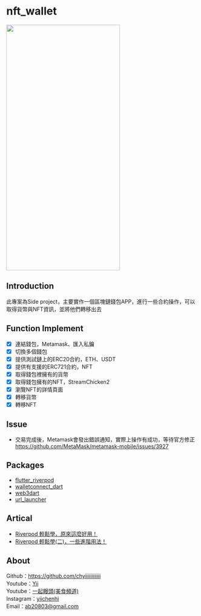 # nft_wallet

<img src="media/demo.gif" width="300" height="648" />

## Introduction
此專案為Side project，主要實作一個區塊鏈錢包APP，進行一些合約操作，可以取得貨幣與NFT資訊，並將他們轉移出去

## Function Implement
- [x] 連結錢包，Metamask、匯入私鑰
- [x] 切換多個錢包
- [x] 提供測試鏈上的ERC20合約，ETH、USDT
- [x] 提供有支援的ERC721合約，NFT 
- [x] 取得錢包裡擁有的貨幣
- [x] 取得錢包擁有的NFT，StreamChicken2
- [x] 瀏覽NFT的詳情頁面
- [x] 轉移貨幣
- [x] 轉移NFT

## Issue
- 交易完成後，Metamask會發出錯誤通知，實際上操作有成功，等待官方修正<br>
https://github.com/MetaMask/metamask-mobile/issues/3927

## Packages
- [flutter_riverpod](https://pub.dev/packages/flutter_riverpod)
- [walletconnect_dart](walletconnect_dart)
- [web3dart](https://pub.dev/packages/web3dart)
- [url_launcher](https://pub.dev/packages/url_launcher)

## Artical
- [Riverpod 輕鬆學，原來這麼好用！](https://ab20803.medium.com/riverpod-%E8%BC%95%E9%AC%86%E5%AD%B8-%E5%8E%9F%E4%BE%86%E9%80%99%E9%BA%BC%E5%A5%BD%E7%94%A8-7e7b231570bc)
- [Riverpod 輕鬆學(二)，一些進階用法！](https://ab20803.medium.com/riverpod-%E8%BC%95%E9%AC%86%E5%AD%B8-%E4%BA%8C-%E4%B8%80%E4%BA%9B%E9%80%B2%E9%9A%8E%E7%94%A8%E6%B3%95-80acf4f27ef4)

## About
Github：https://github.com/chyiiiiiiiiiiii<br>
Youtube：[Yii](https://www.youtube.com/user/a22601807/videos)<br>
Youtube：[一起饅頭(美食頻道)](https://www.youtube.com/channel/UC8-CcCmlIhIGcs9pdxx_BSw/videos])<br>
Instagram：[yiichenhi](https://www.instagram.com/yiichenhi/)<br>
Email：ab20803@gmail.com<br>
